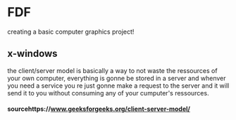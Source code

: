 # FDF
creating a basic computer graphics project!
## x-windows
the client/server model is basically a way to not waste the ressources of your own computer, everything
is gonne be stored in a server and whenver you need a service you re just gonne make a request to the server and it will send it to you without consuming any of your cumputer's ressources. 
#### sourcehttps://www.geeksforgeeks.org/client-server-model/
